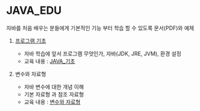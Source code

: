 # JAVA_EDU
자바를 처음 배우는 분들에게 기본적인 기능 부터 학습 할 수 있도록 문서(PDF)와 예제

1. [프로그램 기초](https://github.com/hyomee/JAVA_EDU/tree/main/FirstJava)
   - 자바 학습에 앞서 프로그램 무엇인가, 자바(JDK, JRE, JVM), 환경 설정 
   - 교육 내용 : [JAVA_기초](https://github.com/hyomee/JAVA_EDU/blob/main/FirstJava/JAVA_기초.pdf)

2. 변수와 자료형 
   - 자바 변수에 대한 개념 이해 
   - 기본 자료형 과 참조 자료형 
   - 교육 내용 : [변수와 자료형](https://github.com/hyomee/JAVA_EDU/blob/main/Variable/JAVA_변수자료형.pdf)
